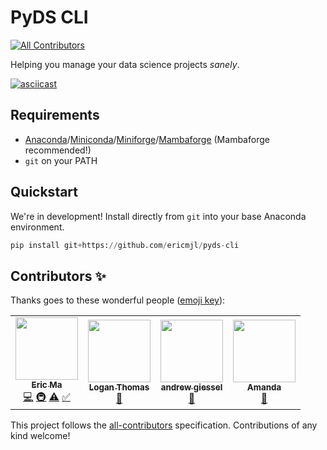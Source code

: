 # PyDS CLI
<!-- ALL-CONTRIBUTORS-BADGE:START - Do not remove or modify this section -->
[![All Contributors](https://img.shields.io/badge/all_contributors-4-orange.svg?style=flat-square)](#contributors-)
<!-- ALL-CONTRIBUTORS-BADGE:END -->

Helping you manage your data science projects _sanely_.

[![asciicast](https://asciinema.org/a/quuvL2LCafmRfpFAbQLREwpke.svg)](https://asciinema.org/a/quuvL2LCafmRfpFAbQLREwpke)

## Requirements

- [Anaconda]/[Miniconda]/[Miniforge]/[Mambaforge] (Mambaforge recommended!)
- `git` on your PATH

[Anaconda]: https://www.anaconda.com

[Miniconda]: https://docs.conda.io/en/latest/miniconda.html

[Miniforge]: https://github.com/conda-forge/miniforge

[Mambaforge]: https://github.com/conda-forge/miniforge#mambaforge

## Quickstart

We're in development! Install directly from `git` into your base Anaconda environment.

```python
pip install git+https://github.com/ericmjl/pyds-cli
```

## Contributors ✨

Thanks goes to these wonderful people ([emoji key](https://allcontributors.org/docs/en/emoji-key)):

<!-- ALL-CONTRIBUTORS-LIST:START - Do not remove or modify this section -->
<!-- prettier-ignore-start -->
<!-- markdownlint-disable -->
<table>
  <tr>
    <td align="center"><a href="https://ericmjl.github.io/"><img src="https://avatars.githubusercontent.com/u/2631566?v=4?s=100" width="100px;" alt=""/><br /><sub><b>Eric Ma</b></sub></a><br /><a href="https://github.com/ericmjl/pyds-cli/commits?author=ericmjl" title="Code">💻</a> <a href="#infra-ericmjl" title="Infrastructure (Hosting, Build-Tools, etc)">🚇</a> <a href="https://github.com/ericmjl/pyds-cli/commits?author=ericmjl" title="Tests">⚠️</a> <a href="#tutorial-ericmjl" title="Tutorials">✅</a></td>
    <td align="center"><a href="https://www.loganthomas.dev"><img src="https://avatars.githubusercontent.com/u/24984410?v=4?s=100" width="100px;" alt=""/><br /><sub><b>Logan Thomas</b></sub></a><br /><a href="#ideas-loganthomas" title="Ideas, Planning, & Feedback">🤔</a></td>
    <td align="center"><a href="http://giessel.com"><img src="https://avatars.githubusercontent.com/u/1160997?v=4?s=100" width="100px;" alt=""/><br /><sub><b>andrew giessel</b></sub></a><br /><a href="#ideas-andrewgiessel" title="Ideas, Planning, & Feedback">🤔</a></td>
    <td align="center"><a href="https://github.com/amenda860111"><img src="https://avatars.githubusercontent.com/u/32970102?v=4?s=100" width="100px;" alt=""/><br /><sub><b>Amanda</b></sub></a><br /><a href="#ideas-amenda860111" title="Ideas, Planning, & Feedback">🤔</a></td>
  </tr>
</table>

<!-- markdownlint-restore -->
<!-- prettier-ignore-end -->

<!-- ALL-CONTRIBUTORS-LIST:END -->

This project follows the [all-contributors](https://github.com/all-contributors/all-contributors) specification. Contributions of any kind welcome!

